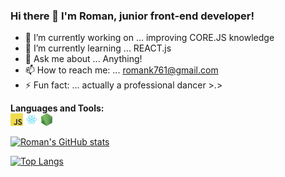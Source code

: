 ### Hi there 👋 I'm Roman, junior front-end developer! 

- 🔭 I’m currently working on ... improving CORE.JS knowledge 
- 🌱 I’m currently learning ... REACT.js
- 💬 Ask me about ... Anything!
- 📫 How to reach me: ... romank761@gmail.com
- ⚡ Fun fact: ... actually a professional dancer >.>

**Languages and Tools:**  
<code><img height="20" src="https://raw.githubusercontent.com/github/explore/80688e429a7d4ef2fca1e82350fe8e3517d3494d/topics/javascript/javascript.png"></code>
<code><img height="20" src="https://raw.githubusercontent.com/github/explore/80688e429a7d4ef2fca1e82350fe8e3517d3494d/topics/react/react.png"></code>
<code><img height="20" src="https://raw.githubusercontent.com/github/explore/80688e429a7d4ef2fca1e82350fe8e3517d3494d/topics/nodejs/nodejs.png"></code>    

[![Roman's GitHub stats](https://github-readme-stats.vercel.app/api?username=RomanKonopelko&show_icons=true&theme=gruvbox)](https://github.com/RomanKonopelko/github-readme-stats)

[![Top Langs](https://github-readme-stats.vercel.app/api/top-langs/?username=RomanKonopelko&layout=compact&show_icons=true&theme=gruvbox)](https://github.com/RomanKonopelko/github-readme-stats)
